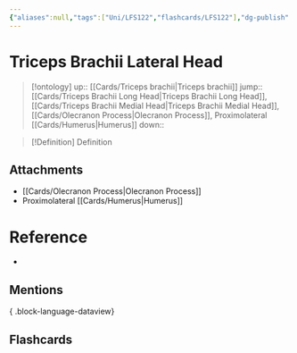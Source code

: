 ```yaml
---
{"aliases":null,"tags":["Uni/LFS122","flashcards/LFS122"],"dg-publish":true,"permalink":"/cards/triceps-brachii-lateral-head/","dgPassFrontmatter":true}
---
```


# Triceps Brachii Lateral Head

> [!ontology]
> up:: [[Cards/Triceps brachii\|Triceps brachii]]
> jump:: [[Cards/Triceps Brachii Long Head\|Triceps Brachii Long Head]], [[Cards/Triceps Brachii Medial Head\|Triceps Brachii Medial Head]], [[Cards/Olecranon Process\|Olecranon Process]], Proximolateral [[Cards/Humerus\|Humerus]]
> down:: 

> [!Definition] Definition

<style> .container {font-family: sans-serif; text-align: center;} .button-wrapper button {z-index: 1;height: 40px; width: 100px; margin: 10px;padding: 5px;} .excalidraw .App-menu_top .buttonList { display: flex;} .excalidraw-wrapper { height: 800px; margin: 50px; position: relative;} :root[dir="ltr"] .excalidraw .layer-ui__wrapper .zen-mode-transition.App-menu_bottom--transition-left {transform: none;} </style><script src="https://cdn.jsdelivr.net/npm/react@17/umd/react.production.min.js"></script><script src="https://cdn.jsdelivr.net/npm/react-dom@17/umd/react-dom.production.min.js"></script><script type="text/javascript" src="https://cdn.jsdelivr.net/npm/@excalidraw/excalidraw@0/dist/excalidraw.production.min.js"></script><div id="Triceps_Brachii_Lateral_Head_on_Diagramexcalidraw.md1"></div><script>(function(){const InitialData={"type":"excalidraw","version":2,"source":"https://github.com/zsviczian/obsidian-excalidraw-plugin/releases/tag/1.9.19","elements":[{"id":"Bu5PSPNtzUTAhmUkKQkc5","type":"image","x":-111.85596277871157,"y":-194.1452910675131,"width":208.88256880733942,"height":417,"angle":0,"strokeColor":"transparent","backgroundColor":"transparent","fillStyle":"hachure","strokeWidth":1,"strokeStyle":"solid","roughness":1,"opacity":100,"groupIds":[],"frameId":null,"roundness":null,"seed":1881468130,"version":6,"versionNonce":1066256738,"isDeleted":false,"boundElements":null,"updated":1695447960376,"link":null,"locked":false,"status":"pending","fileId":"36d4b61c578b78ab9969c528bb09885f50846946","scale":[1,1]},{"id":"kft53Hffu7I2DA4FOME1z","type":"line","x":-6.657832202905404,"y":-46.02968279453351,"width":73.71171053729071,"height":204.44416903585338,"angle":0,"strokeColor":"#1971c2","backgroundColor":"transparent","fillStyle":"hachure","strokeWidth":2,"strokeStyle":"solid","roughness":1,"opacity":100,"groupIds":[],"frameId":null,"roundness":{"type":2},"seed":282606398,"version":1346,"versionNonce":330005758,"isDeleted":false,"boundElements":null,"updated":1695447959537,"link":null,"locked":false,"points":[[0,0],[-28.11954645937051,37.692795346522],[-39.82204584858807,53.68369738680435],[-44.25949799058137,64.82094121703409],[-52.43301992621708,86.55685047206629],[-60.83588985870919,112.18272715514567],[-63.937226882916015,139.33411519451244],[-65.8104430563755,166.92938352005606],[-73.71171053729071,204.44416903585338],[-61.65789237282436,174.1396603697279],[-52.454818422343045,142.42431832506813],[-37.20688613774066,100.38681010596423],[-25.6101777907566,68.54659948286978],[-19.724116476138285,55.30094161033535],[-10.98536052450843,34.668855329222886],[-4.890722953126875,16.998997764202805],[0,0]],"lastCommittedPoint":[-0.4562466156386691,0.767350737489366],"startBinding":null,"endBinding":null,"startArrowhead":null,"endArrowhead":null},{"id":"SfpodnSb","type":"rectangle","x":-474.4796715413082,"y":-31.429267941734707,"width":339,"height":37,"angle":0,"strokeColor":"#1e1e1e","backgroundColor":"transparent","fillStyle":"hachure","strokeWidth":1,"strokeStyle":"solid","roughness":1,"opacity":100,"roundness":{"type":1},"seed":77146,"version":80,"versionNonce":1198639906,"updated":1695447903495,"isDeleted":false,"groupIds":[],"boundElements":[{"type":"text","id":"prazX3tm"},{"id":"CGBypBjeftl_mjV1D3ZU_","type":"arrow"}],"link":null,"locked":false},{"text":"Triceps Brachii Lateral Head","fontSize":20,"fontFamily":1,"textAlign":"center","verticalAlign":"middle","baseline":16,"id":"prazX3tm","type":"text","x":-448.65955740556603,"y":-25.429267941734707,"width":287.3597717285156,"height":25,"angle":0,"strokeColor":"#1e1e1e","backgroundColor":"transparent","fillStyle":"hachure","strokeWidth":1,"strokeStyle":"solid","roughness":1,"opacity":100,"roundness":{"type":1},"seed":39505,"version":80,"versionNonce":393609890,"updated":1695447897896,"isDeleted":false,"groupIds":[],"boundElements":[],"link":"[[Cards/Triceps Brachii Lateral Head\|Triceps Brachii Lateral Head]]","locked":false,"containerId":"SfpodnSb","originalText":"Triceps Brachii Lateral Head","rawText":"[[Cards/Triceps Brachii Lateral Head\|Triceps Brachii Lateral Head]]","lineHeight":1.25},{"id":"CGBypBjeftl_mjV1D3ZU_","type":"arrow","x":-135.21762625847407,"y":-11.832173778863904,"width":78.83873075013094,"height":39.29766380734131,"angle":0,"strokeColor":"#1e1e1e","backgroundColor":"transparent","fillStyle":"hachure","strokeWidth":2,"strokeStyle":"solid","roughness":1,"opacity":100,"groupIds":[],"frameId":null,"roundness":{"type":2},"seed":2071179454,"version":93,"versionNonce":1426392930,"isDeleted":false,"boundElements":null,"updated":1695447903495,"link":null,"locked":false,"points":[[0,0],[78.83873075013094,39.29766380734131]],"lastCommittedPoint":null,"startBinding":{"elementId":"SfpodnSb","focus":-0.8109837019180076,"gap":1},"endBinding":null,"startArrowhead":null,"endArrowhead":"arrow"}],"appState":{"theme":"dark","viewBackgroundColor":"#ffffff","currentItemStrokeColor":"#1e1e1e","currentItemBackgroundColor":"transparent","currentItemFillStyle":"hachure","currentItemStrokeWidth":2,"currentItemStrokeStyle":"solid","currentItemRoughness":1,"currentItemOpacity":100,"currentItemFontFamily":1,"currentItemFontSize":20,"currentItemTextAlign":"left","currentItemStartArrowhead":null,"currentItemEndArrowhead":"arrow","scrollX":143.78710987035478,"scrollY":-29.57767968851075,"zoom":{"value":6.036474923812843},"currentItemRoundness":"round","gridSize":null,"gridColor":{"Bold":"#C9C9C9FF","Regular":"#EDEDEDFF"},"currentStrokeOptions":null,"previousGridSize":null,"frameRendering":{"enabled":true,"clip":true,"name":true,"outline":true}},"files":{}};InitialData.scrollToContent=true;App=()=>{const e=React.useRef(null),t=React.useRef(null),[n,i]=React.useState({width:void 0,height:void 0});return React.useEffect(()=>{i({width:t.current.getBoundingClientRect().width,height:t.current.getBoundingClientRect().height});const e=()=>{i({width:t.current.getBoundingClientRect().width,height:t.current.getBoundingClientRect().height})};return window.addEventListener("resize",e),()=>window.removeEventListener("resize",e)},[t]),React.createElement(React.Fragment,null,React.createElement("div",{className:"excalidraw-wrapper",ref:t},React.createElement(ExcalidrawLib.Excalidraw,{ref:e,width:n.width,height:n.height,initialData:InitialData,viewModeEnabled:!0,zenModeEnabled:!0,gridModeEnabled:!1})))},excalidrawWrapper=document.getElementById("Triceps_Brachii_Lateral_Head_on_Diagramexcalidraw.md1");ReactDOM.render(React.createElement(App),excalidrawWrapper);})();</script>

## Attachments

- [[Cards/Olecranon Process\|Olecranon Process]]
- Proximolateral [[Cards/Humerus\|Humerus]]

# Reference

- 

## Mentions


{ .block-language-dataview}

## Flashcards